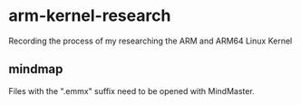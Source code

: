 # arm-kernel-research

Recording the process of my researching the ARM and ARM64 Linux Kernel

## mindmap
Files with the ".emmx" suffix need to be opened with MindMaster.

